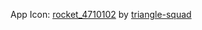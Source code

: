 App Icon: [rocket_4710102](https://www.flaticon.com/free-icon/rocket_4710102) by [triangle-squad](https://www.flaticon.com/authors/triangle-squad)
